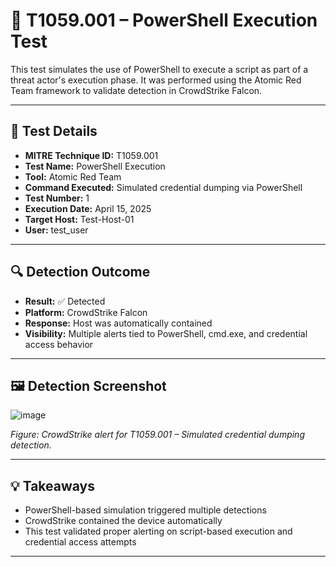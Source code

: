 # 🧪 T1059.001 – PowerShell Execution Test

This test simulates the use of PowerShell to execute a script as part of a threat actor's execution phase. It was performed using the Atomic Red Team framework to validate detection in CrowdStrike Falcon.

---

## 🧾 Test Details

- **MITRE Technique ID:** T1059.001
- **Test Name:** PowerShell Execution
- **Tool:** Atomic Red Team
- **Command Executed:** Simulated credential dumping via PowerShell
- **Test Number:** 1
- **Execution Date:** April 15, 2025
- **Target Host:** Test-Host-01
- **User:** test_user

---

## 🔍 Detection Outcome

- **Result:** ✅ Detected
- **Platform:** CrowdStrike Falcon
- **Response:** Host was automatically contained
- **Visibility:** Multiple alerts tied to PowerShell, cmd.exe, and credential access behavior

---

## 🖼️ Detection Screenshot

![image](https://github.com/user-attachments/assets/d51128f8-9a13-405a-bfa9-512b3f93a639)

_Figure: CrowdStrike alert for T1059.001 – Simulated credential dumping detection._

---

## 💡 Takeaways

- PowerShell-based simulation triggered multiple detections
- CrowdStrike contained the device automatically
- This test validated proper alerting on script-based execution and credential access attempts

---

